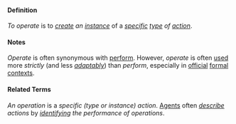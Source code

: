 #### Definition

*To operate* is to *[create](https://github.com/gcassel/Modular-Organization-Terminology/blob/master/terms/create.md) an [instance](https://github.com/gcassel/Modular-Organization-Terminology/blob/master/terms/instance.md)* of a *[specific](https://github.com/gcassel/Modular-Organization-Terminology/blob/master/terms/specific.md) [type](https://github.com/gcassel/Modular-Organization-Terminology/blob/master/terms/type.md) of [action](https://github.com/gcassel/Modular-Organization-Terminology/blob/master/terms/act.md)*.

#### Notes

*Operate* is often synonymous with [perform](https://github.com/gcassel/Modular-Organization-Terminology/blob/master/terms/perform.md). However, *operate* is often [used](https://github.com/gcassel/Modular-Organization-Terminology/blob/master/terms/use.md) more *strictly* (and less *[adaptably](https://github.com/gcassel/Modular-Organization-Terminology/blob/master/terms/adapt.md)*) than *perform*, especially in [official](https://github.com/gcassel/Modular-Organization-Terminology/blob/master/terms/official.md) [formal](https://github.com/gcassel/Modular-Organization-Terminology/blob/master/terms/form.md) [contexts](https://github.com/gcassel/Modular-Organization-Terminology/blob/master/terms/context.md).

#### Related Terms

*An operation* is a *specific (type or instance) action*.  [Agents](https://github.com/gcassel/Modular-Organization-Terminology/blob/master/terms/agent.md) often *[describe](https://github.com/gcassel/Modular-Organization-Terminology/blob/master/terms/describe.md) actions* by *[identifying](https://github.com/gcassel/Modular-Organization-Terminology/blob/master/terms/identify.md) the performance of operations*.
